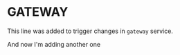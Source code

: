 # GATEWAY

This line was added to trigger changes in `gateway` service.

And now I'm adding another one
